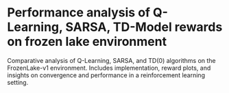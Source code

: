 # Performance analysis of Q-Learning, SARSA, TD-Model rewards on frozen lake environment
Comparative analysis of Q-Learning, SARSA, and TD(0) algorithms on the FrozenLake-v1 environment. Includes implementation, reward plots, and insights on convergence and performance in a reinforcement learning setting.
